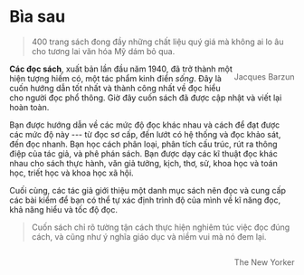 # Bìa sau

> 400 trang sách đong đầy những chất liệu quý giá mà không ai lo âu cho tương lai
> văn hóa Mỹ dám bỏ qua.
> <p style="float:right">Jacques Barzun</p>

**Các đọc sách**, xuất bản lần đầu năm 1940, đã trở thành một hiện tượng hiếm có,
một tác phẩm kinh điển *sống*. Đây là cuốn hướng dẫn tốt nhất và thành công nhất
về đọc hiểu cho người đọc phổ thông. Giờ đây cuốn sách đã được cập nhật và 
viết lại hoàn toàn.

Bạn được hướng dẫn về các mức độ đọc khác nhau và cách để đạt được các mức độ này ---
từ đọc sơ cấp, đến lướt có hệ thống và đọc khảo sát, đến đọc nhanh. Bạn học cách
phân loại, phân tích cấu trúc, rút ra thông điệp của tác giả, và phê phán sách.
Bạn được dạy các kĩ thuật đọc khác nhau cho sách thực hành, văn giả tưởng, kịch,
thơ, sử, khoa học và toán học, triết học và khoa học xã hội.

Cuối cùng, các tác giả giới thiệu một danh mục sách nên đọc và cung cấp các bài kiểm
để bạn có thể tự xác định trình độ của mình về kĩ năng đọc, khả năng hiểu và 
tốc độ đọc.

> Cuốn sách chỉ rõ tường tận cách thực hiện nghiêm túc việc đọc đúng cách, và
> cũng như ý nghĩa giáo dục và niềm vui mà nó đem lại.
> <p style="float:right">The New Yorker</p>

